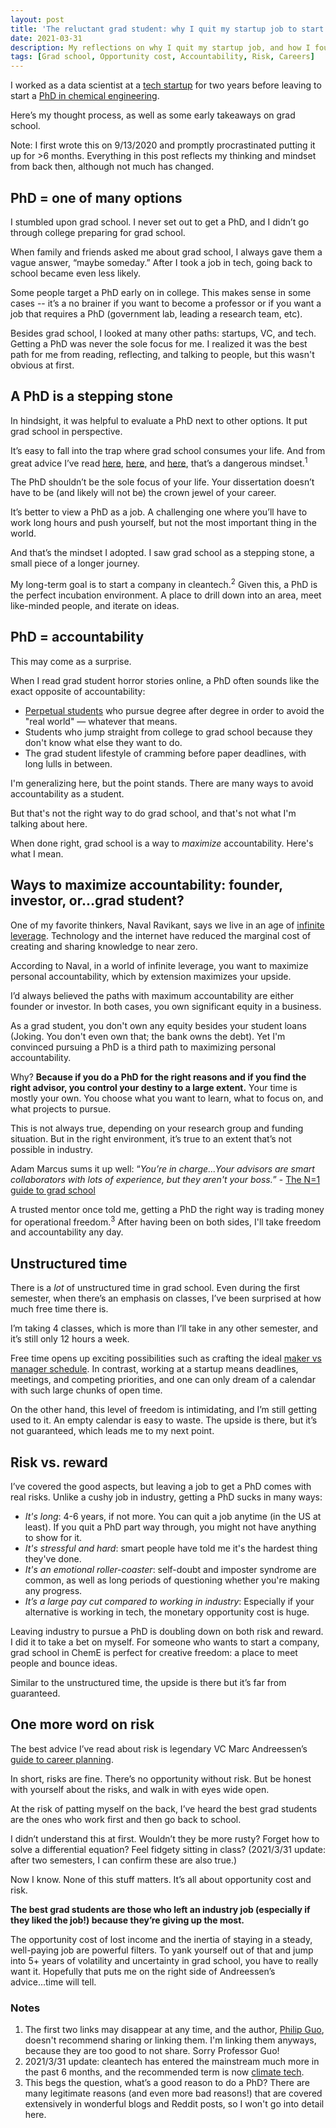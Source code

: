 ```yaml
---
layout: post
title: 'The reluctant grad student: why I quit my startup job to start a PhD'
date: 2021-03-31
description: My reflections on why I quit my startup job, and how I found my way to grad school and a PhD program.
tags: [Grad school, Opportunity cost, Accountability, Risk, Careers]
---
```

I worked as a data scientist at a [tech startup](http://klaviyo.com/) for two years before leaving to start a [PhD in chemical engineering](https://www.cheme.columbia.edu/).

Here’s my thought process, as well as some early takeaways on grad school.

Note: I first wrote this on 9/13/2020 and promptly procrastinated putting it up for >6 months. Everything in this post reflects my thinking and mindset from back then, although not much has changed.

## PhD = one of many options
I stumbled upon grad school. I never set out to get a PhD, and I didn’t go through college preparing for grad school.

When family and friends asked me about grad school, I always gave them a vague answer, “maybe someday.” After I took a job in tech, going back to school became even less likely.

Some people target a PhD early on in college. This makes sense in some cases -- it’s a no brainer if you want to become a professor or if you want a job that requires a PhD (government lab, leading a research team, etc).

Besides grad school, I looked at many other paths: startups, VC, and tech. Getting a PhD was never the sole focus for me. I realized it was the best path for me from reading, reflecting, and talking to people, but this wasn't obvious at first.

## A PhD is a stepping stone
In hindsight, it was helpful to evaluate a PhD next to other options. It put grad school in perspective.

It’s easy to fall into the trap where grad school consumes your life. And from great advice I’ve read [here](https://pg.ucsd.edu/early-stage-PhD-advice.htm), [here](https://pg.ucsd.edu/PhD-interview-eugene-wu-keith-winstein.htm), and [here](http://marcua.net/writing/gradschool-guide/), that’s a dangerous mindset.<sup>1</sup>

The PhD shouldn’t be the sole focus of your life. Your dissertation doesn’t have to be (and likely will not be) the crown jewel of your career.

It’s better to view a PhD as a job. A challenging one where you’ll have to work long hours and push yourself, but not the most important thing in the world.

And that’s the mindset I adopted. I saw grad school as a stepping stone, a small piece of a longer journey.

My long-term goal is to start a company in cleantech.<sup>2</sup> Given this, a PhD is the perfect incubation environment. A place to drill down into an area, meet like-minded people, and iterate on ideas.

## PhD = accountability
This may come as a surprise.

When I read grad student horror stories online, a PhD often sounds like the exact opposite of accountability:
- [Perpetual students](https://en.wikipedia.org/wiki/Perpetual_student) who pursue degree after degree in order to avoid the "real world" — whatever that means.
- Students who jump straight from college to grad school because they don't know what else they want to do.
- The grad student lifestyle of cramming before paper deadlines, with long lulls in between.

I'm generalizing here, but the point stands. There are many ways to avoid accountability as a student.

But that's not the right way to do grad school, and that's not what I'm talking about here.

When done right, grad school is a way to _maximize_ accountability. Here's what I mean.

## Ways to maximize accountability: founder, investor, or...grad student?
One of my favorite thinkers, Naval Ravikant, says we live in an age of [infinite leverage](https://twitter.com/naval/status/1002105652792066048). Technology and the internet have reduced the marginal cost of creating and sharing knowledge to near zero.

According to Naval, in a world of infinite leverage, you want to maximize personal accountability, which by extension maximizes your upside.

I’d always believed the paths with maximum accountability are either founder or investor. In both cases, you own significant equity in a business.

As a grad student, you don't own any equity besides your student loans (Joking. You don't even own that; the bank owns the debt). Yet I'm convinced pursuing a PhD is a third path to maximizing personal accountability.

Why? **Because if you do a PhD for the right reasons and if you find the right advisor, you control your destiny to a large extent.** Your time is mostly your own. You choose what you want to learn, what to focus on, and what projects to pursue.

This is not always true, depending on your research group and funding situation. But in the right environment, it’s true to an extent that’s not possible in industry.

Adam Marcus sums it up well: “_You’re in charge...Your advisors are smart collaborators with lots of experience, but they aren't your boss._” - [The N=1 guide to grad school](http://marcua.net/writing/gradschool-guide/)

A trusted mentor once told me, getting a PhD the right way is trading money for operational freedom.<sup>3</sup> After having been on both sides, I'll take freedom and accountability any day.

## Unstructured time
There is a _lot_ of unstructured time in grad school. Even during the first semester, when there’s an emphasis on classes, I’ve been surprised at how much free time there is.

I’m taking 4 classes, which is more than I’ll take in any other semester, and it’s still only 12 hours a week.

Free time opens up exciting possibilities such as crafting the ideal [maker vs manager schedule](http://www.paulgraham.com/makersschedule.html). In contrast, working at a startup means deadlines, meetings, and competing priorities, and one can only dream of a calendar with such large chunks of open time.

On the other hand, this level of freedom is intimidating, and I’m still getting used to it. An empty calendar is easy to waste. The upside is there, but it’s not guaranteed, which leads me to my next point.

## Risk vs. reward
I’ve covered the good aspects, but leaving a job to get a PhD comes with real risks. Unlike a cushy job in industry, getting a PhD sucks in many ways:
- _It's long_: 4-6 years, if not more. You can quit a job anytime (in the US at least). If you quit a PhD part way through, you might not have anything to show for it.
- _It's stressful and hard_: smart people have told me it's the hardest thing they've done.
- _It's an emotional roller-coaster_: self-doubt and imposter syndrome are common, as well as long periods of questioning whether you're making any progress.
- _It’s a large pay cut compared to working in industry_: Especially if your alternative is working in tech, the monetary opportunity cost is huge.

Leaving industry to pursue a PhD is doubling down on both risk and reward. I did it to take a bet on myself. For someone who wants to start a company, grad school in ChemE is perfect for creative freedom: a place to meet people and bounce ideas.

Similar to the unstructured time, the upside is there but it’s far from guaranteed.

## One more word on risk
The best advice I’ve read about risk is legendary VC Marc Andreessen’s [guide to career planning](https://pmarchive.com/guide_to_career_planning_part1.html).

In short, risks are fine. There’s no opportunity without risk. But be honest with yourself about the risks, and walk in with eyes wide open.

At the risk of patting myself on the back, I’ve heard the best grad students are the ones who work first and then go back to school.

I didn’t understand this at first. Wouldn’t they be more rusty? Forget how to solve a differential equation? Feel fidgety sitting in class? (2021/3/31 update: after two semesters, I can confirm these are also true.)

Now I know. None of this stuff matters. It’s all about opportunity cost and risk.

**The best grad students are those who left an industry job (especially if they liked the job!) because they’re giving up the most.**

The opportunity cost of lost income and the inertia of staying in a steady, well-paying job are powerful filters. To yank yourself out of that and jump into 5+ years of volatility and uncertainty in grad school, you have to really want it. Hopefully that puts me on the right side of Andreessen’s advice...time will tell.

### Notes
1. The first two links may disappear at any time, and the author, [Philip Guo](https://pg.ucsd.edu/), doesn't recommend sharing or linking them. I'm linking them anyways, because they are too good to not share. Sorry Professor Guo!
2. 2021/3/31 update: cleantech has entered the mainstream much more in the past 6 months, and the recommended term is now [climate tech](https://climatetechvc.substack.com/p/-from-cleantech-to-climate-tech).
3. This begs the question, what’s a good reason to do a PhD? There are many legitimate reasons (and even more bad reasons!) that are covered extensively in wonderful blogs and Reddit posts, so I won't go into detail here.
